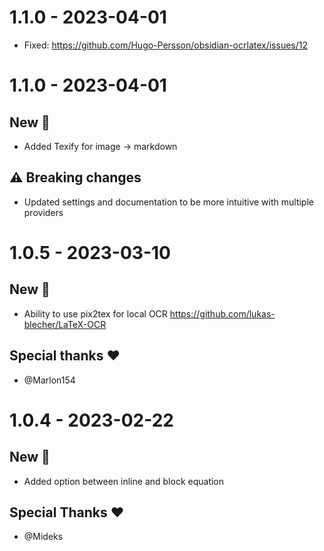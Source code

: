 # 1.1.0 - 2023-04-01
- Fixed: https://github.com/Hugo-Persson/obsidian-ocrlatex/issues/12
# 1.1.0 - 2023-04-01
## New 🚀
- Added Texify for image → markdown
## ⚠️ Breaking changes
- Updated settings and documentation to be more intuitive with multiple providers

# 1.0.5 - 2023-03-10
## New 🚀
- Ability to use pix2tex for local OCR https://github.com/lukas-blecher/LaTeX-OCR
## Special thanks ❤️
- @Marlon154
# 1.0.4 - 2023-02-22
## New 🚀
- Added option between inline and block equation

## Special Thanks ❤️
- @Mideks
